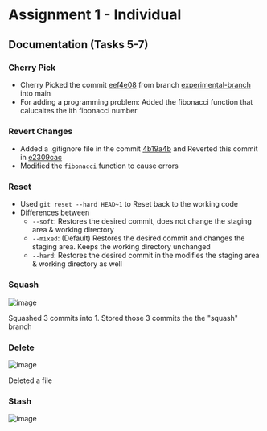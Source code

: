 # Assignment 1 - Individual
## Documentation (Tasks 5-7)
### Cherry Pick
* Cherry Picked the commit [eef4e08](https://github.com/annayPaul/git-assignment-1/commit/eef4e08d8f182e9ee2f0ec1c3baed1eb3ab94bb5) from branch [experimental-branch](https://github.com/annayPaul/git-assignment-1/compare/experimental-branch) into main
* For adding a programming problem: Added the fibonacci function that calucaltes the ith fibonacci number
### Revert Changes
* Added a .gitignore file in the commit [4b19a4b](https://github.com/annayPaul/git-assignment-1/commit/4b19a4bfd7d157b7838cefcd8560abc30d7210d4) and Reverted this commit in [e2309cac](https://github.com/annayPaul/git-assignment-1/commit/e2309cacab60ce846587065d77ef7a1fd7e11d2f)
* Modified the `fibonacci` function to cause errors
### Reset
* Used `git reset --hard HEAD~1` to Reset back to the working code
* Differences between
  - `--soft`: Restores the desired commit, does not change the staging area & working directory
  -   `--mixed`: (Default) Restores the desired commit and changes the staging area. Keeps the working directory unchanged
  -   `--hard`: Restores the desired commit in the modifies the staging area & working directory as well 
### Squash
![image](https://github.com/annayPaul/git-assignment-1/assets/168059220/6f3644be-35df-4954-b039-b7594eae1eb1)


Squashed 3 commits into 1. Stored those 3 commits the the "squash" branch

### Delete
![image](https://github.com/annayPaul/git-assignment-1/assets/168059220/085ad02b-6ff6-4767-9f00-0acebd890d8e)


Deleted a file
### Stash
![image](https://github.com/annayPaul/git-assignment-1/assets/168059220/5eb99880-b754-4369-bd1a-6758c96162bb)
